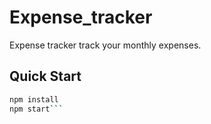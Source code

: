 # Expense_tracker
Expense tracker track your monthly expenses.

## Quick Start
```bash
npm install
npm start```
